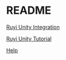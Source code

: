 # README

[Ruyi Unity Integration](https://bitbucket.org/playruyi/docs/src/master/docs/en/topics/unity.md)

[Ruyi Unity Tutorial](https://github.com/subor/sdk/blob/master/docs/topics/unity.md)

[Help](https://github.com/subor/sdk/blob/master/docs/topics/support.md)